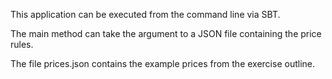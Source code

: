 This application can be executed from the command line via SBT.

The main method can take the argument to a JSON file containing the price rules.

The file prices.json contains the example prices from the exercise outline.
